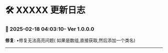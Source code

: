 # **🛠️ XXXXX 更新日志**

### **📅 2025-02-18 04:03:10- Ver 1.0.0.0**

**修复**: •修复无法高亮问题( 如果是数组,直接获取,然后添加一个类名)

---
